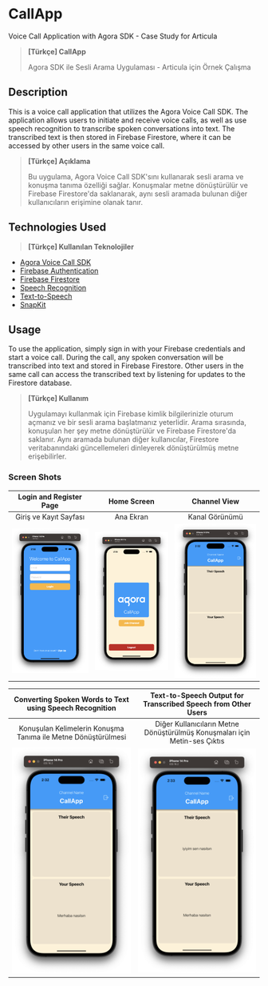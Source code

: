 # CallApp

Voice Call Application with Agora SDK - Case Study for Articula

> **[Türkçe] CallApp**
> 
> Agora SDK ile Sesli Arama Uygulaması - Articula için Örnek Çalışma

## Description

This is a voice call application that utilizes the Agora Voice Call SDK. The application allows users to initiate and receive voice calls, as well as use speech recognition to transcribe spoken conversations into text. The transcribed text is then stored in Firebase Firestore, where it can be accessed by other users in the same voice call.

> **[Türkçe] Açıklama**
> 
> Bu uygulama, Agora Voice Call SDK'sını kullanarak sesli arama ve konuşma tanıma özelliği sağlar. Konuşmalar metne dönüştürülür ve Firebase Firestore'da saklanarak, aynı sesli aramada bulunan diğer kullanıcıların erişimine olanak tanır.

## Technologies Used

> **[Türkçe] Kullanılan Teknolojiler**

- [Agora Voice Call SDK](https://www.agora.io/en/products/voice-call/)
- [Firebase Authentication](https://firebase.google.com/docs/auth)
- [Firebase Firestore](https://firebase.google.com/docs/firestore)
- [Speech Recognition](https://developer.apple.com/documentation/speech)
- [Text-to-Speech](https://developer.apple.com/documentation/avfoundation/speech_synthesis)
- [SnapKit](https://github.com/SnapKit/SnapKit)

## Usage

To use the application, simply sign in with your Firebase credentials and start a voice call. During the call, any spoken conversation will be transcribed into text and stored in Firebase Firestore. Other users in the same call can access the transcribed text by listening for updates to the Firestore database.

> **[Türkçe] Kullanım**
> 
> Uygulamayı kullanmak için Firebase kimlik bilgilerinizle oturum açmanız ve bir sesli arama başlatmanız yeterlidir. Arama sırasında, konuşulan her şey metne dönüştürülür ve Firebase Firestore'da saklanır. Aynı aramada bulunan diğer kullanıcılar, Firestore veritabanındaki güncellemeleri dinleyerek dönüştürülmüş metne erişebilirler.

### Screen Shots

| Login and Register Page | Home Screen | Channel View |
| :---: | :---: | :---: |
| Giriş ve Kayıt Sayfası | Ana Ekran | Kanal Görünümü |
| ![SS1](CallApp/Assets.xcassets/ss1.imageset/ss1.png) | ![SS2](CallApp/Assets.xcassets/ss2.imageset/ss2.png) | ![SS3](CallApp/Assets.xcassets/ss3.imageset/ss3.png) |

| Converting Spoken Words to Text using Speech Recognition | Text-to-Speech Output for Transcribed Speech from Other Users |
| :---: | :---: |
| Konuşulan Kelimelerin Konuşma Tanıma ile Metne Dönüştürülmesi | Diğer Kullanıcıların Metne Dönüştürülmüş Konuşmaları için Metin-ses Çıktıs |
| ![SS4](CallApp/Assets.xcassets/ss4.imageset/ss4.png) | ![SS5](CallApp/Assets.xcassets/ss5.imageset/ss5.png) |

